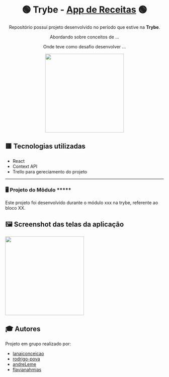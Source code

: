 <div align=center>

# 🟢 Trybe - [App de Receitas](http://pusheen-suggestion.vercel.app/) 🟢

Repositório possuí projeto desenvolvido no período que estive na <b>Trybe</b>.

Abordando sobre conceitos de ...

Onde teve como desafio desenvolver ...
  
<a href="https://www.betrybe.com/" target="_blank">
<img src="https://freecourse.betrybe.com/images/trybe-logo-e10dbaaa26462aa149b81a924b00df07.png?vsn=d" width="250px">
</a>

</div>

## 🟥 Tecnologias utilizadas

- React
- Context API
- Trello para gereciamento do projeto

* * *

### 🖥 Projeto do Mõdulo *****

Este projeto foi desenvolvido durante o módulo xxx na trybe, referente ao bloco XX.

## 🖼 Screenshot das telas da aplicação <br/>
<img src="https://s3.amazonaws.com/gupy5/production/companies/1673/career/2546/images/2020-12-07_13-18_logo.png" width="250px" />



## :mortar_board: Autores

Projeto em grupo realizado por:

- [lanaiconceicao](https://github.com/lanaiconceicao)
- [rodrigo-pova](https://github.com/rodrigo-pova)
- [andreLeme](https://github.com/AndreLeme)
- [flavianahmias](https://github.com/flavianahmias)
